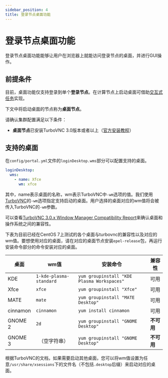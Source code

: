 ```yaml
---
sidebar_position: 4
title: 登录节点桌面功能
---
```


# 登录节点桌面功能

登录节点桌面功能能够让用户在浏览器上就能访问登录节点的桌面，并进行GUI操作。

## 前提条件

目前，桌面功能仅支持登录到单个**登录节点**。在计算节点上启动桌面可借助[交互式任务](./apps/index.md)实现。

下文中将启动桌面的节点称为**桌面节点**。

请确认集群配置满足以下条件：

- **桌面节点**已安装TurboVNC 3.0版本或者以上（[官方安装教程](https://turbovnc.org/Downloads/YUM)）

## 支持的桌面

在`config/portal.yml`文件的`loginDesktop.wms`部分可以配置支持的桌面。

```yaml title="config/portal.yaml"
loginDesktop:
  wms: 
    - name: Xfce
      wm: xfce
```

其中，name表示桌面的名称，wm表示TurboVNC中`-wm`选项的值。我们使用[TurboVNC](https://turbovnc.org)的`-wm`选项指定支持启动的桌面。用户选择的桌面对应的wm值将会被传入TurboVNC的`-wm`参数。

可以查看[TurboVNC 3.0.x Window Manager Compatibility Report](https://turbovnc.org/Documentation/Compatibility30)来确认桌面和操作系统之间的兼容性。

下表为目前已经在CentOS 7上测试的各个桌面与turbovnc的兼容性以及对应的wm值。要想使用对应的桌面，请在对应的桌面节点安装`epel-release`包，再运行安装命令部分的命令安装对应的桌面。

| 桌面     | wm值                    | 安装命令                                   | 兼容性     |
| -------- | ----------------------- | ------------------------------------------ | ---------- |
| KDE      | `1-kde-plasma-standard` | `yum groupinstall "KDE Plasma Workspaces"` | 可用       |
| Xfce     | `xfce`                  | `yum groupinstall "Xfce"`                  | 可用       |
| MATE     | `mate`                  | `yum groupinstall "MATE Desktop"`          | 可用       |
| cinnamon | `cinnamon`              | `yum install cinnamon`                     | 可用       |
| GNOME 2  | `2d`                    | `yum groupinstall "GNOME Desktop"`         | **不可用** |
| GNOME 3  | ` `（空字符串）         | `yum groupinstall "GNOME Desktop"`         | **不可用** |

根据TurboVNC的文档，如果需要启动其他桌面，您可以将wm值设置为任意`/usr/share/xsessions`下的文件名（不包括`.desktop`后缀）来启动对应的桌面。